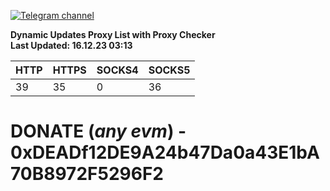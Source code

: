[![Telegram channel](https://img.shields.io/endpoint?url=https://runkit.io/damiankrawczyk/telegram-badge/branches/master?url=https://t.me/n4z4v0d)](https://t.me/n4z4v0d) 

**Dynamic Updates Proxy List with Proxy Checker**  
**Last Updated: 16.12.23 03:13**

| HTTP        | HTTPS        | SOCKS4        | SOCKS5        |
|-------------|--------------|---------------|---------------|
| 39 | 35 | 0 | 36 |


# DONATE (_any evm_) - 0xDEADf12DE9A24b47Da0a43E1bA70B8972F5296F2
